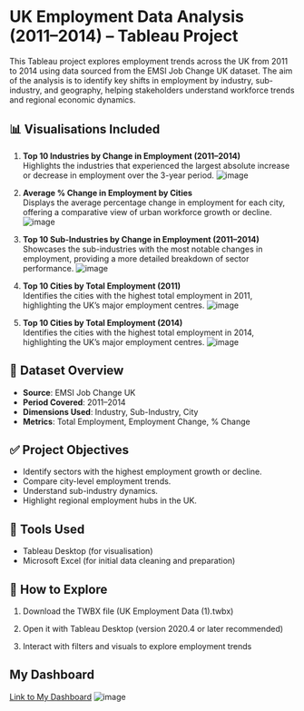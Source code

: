  
# UK Employment Data Analysis (2011–2014) – Tableau Project
This Tableau project explores employment trends across the UK from 2011 to 2014 using data sourced from the EMSI Job Change UK dataset. The aim of the analysis is to identify key shifts in employment by industry, sub-industry, and geography, helping stakeholders understand workforce trends and regional economic dynamics.
## 📊 Visualisations Included
1. **Top 10 Industries by Change in Employment (2011–2014)**  
   Highlights the industries that experienced the largest absolute increase or decrease in employment over the 3-year period.
![image](https://github.com/user-attachments/assets/8d7ba9a4-6c65-4717-9fea-e145098f90e9)

2. **Average % Change in Employment by Cities**  
   Displays the average percentage change in employment for each city, offering a comparative view of urban workforce growth or decline.
![image](https://github.com/user-attachments/assets/8b5a959b-f178-41d7-8520-4b16b5c4bb20)

3. **Top 10 Sub-Industries by Change in Employment (2011–2014)**  
   Showcases the sub-industries with the most notable changes in employment, providing a more detailed breakdown of sector performance.
![image](https://github.com/user-attachments/assets/7422f436-5971-43ca-ad83-ad177913f661)

4. **Top 10 Cities by Total Employment (2011)**  
   Identifies the cities with the highest total employment in 2011, highlighting the UK’s major employment centres.
![image](https://github.com/user-attachments/assets/37c800f0-8720-4d9f-b13c-155bd7cc57e2)

5. **Top 10 Cities by Total Employment (2014)**  
   Identifies the cities with the highest total employment in 2014, highlighting the UK’s major employment centres.
![image](https://github.com/user-attachments/assets/31eb3eb7-6bdc-4b8c-b4ae-90be49b0335b)


## 📁 Dataset Overview
- **Source**: EMSI Job Change UK
- **Period Covered**: 2011–2014
- **Dimensions Used**: Industry, Sub-Industry, City
- **Metrics**: Total Employment, Employment Change, % Change
## ✅ Project Objectives
- Identify sectors with the highest employment growth or decline.
- Compare city-level employment trends.
- Understand sub-industry dynamics.
- Highlight regional employment hubs in the UK.
## 📌 Tools Used
- Tableau Desktop (for visualisation)
- Microsoft Excel (for initial data cleaning and preparation)
  
## 🚀 How to Explore
 
1. Download the TWBX file (UK Employment Data (1).twbx)

2. Open it with Tableau Desktop (version 2020.4 or later recommended)

3. Interact with filters and visuals to explore employment trends
 
## My Dashboard
[Link to My Dashboard](https://public.tableau.com/app/profile/krishan.mehta/viz/UKEmploymentDashboard2011-2014/Dashboard1)
![image](https://github.com/user-attachments/assets/916724e2-4d1b-47f0-b376-48db3de6d80c)

 
 
